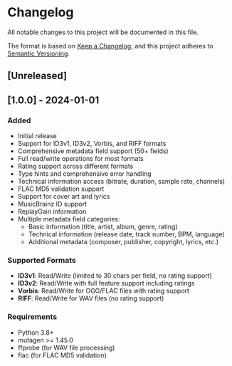 # Changelog

All notable changes to this project will be documented in this file.

The format is based on [Keep a Changelog](https://keepachangelog.com/en/1.0.0/),
and this project adheres to [Semantic Versioning](https://semver.org/spec/v2.0.0.html).

## [Unreleased]

## [1.0.0] - 2024-01-01

### Added

- Initial release
- Support for ID3v1, ID3v2, Vorbis, and RIFF formats
- Comprehensive metadata field support (50+ fields)
- Full read/write operations for most formats
- Rating support across different formats
- Type hints and comprehensive error handling
- Technical information access (bitrate, duration, sample rate, channels)
- FLAC MD5 validation support
- Support for cover art and lyrics
- MusicBrainz ID support
- ReplayGain information
- Multiple metadata field categories:
  - Basic information (title, artist, album, genre, rating)
  - Technical information (release date, track number, BPM, language)
  - Additional metadata (composer, publisher, copyright, lyrics, etc.)

### Supported Formats

- **ID3v1**: Read/Write (limited to 30 chars per field, no rating support)
- **ID3v2**: Read/Write with full feature support including ratings
- **Vorbis**: Read/Write for OGG/FLAC files with rating support
- **RIFF**: Read/Write for WAV files (no rating support)

### Requirements

- Python 3.8+
- mutagen >= 1.45.0
- ffprobe (for WAV file processing)
- flac (for FLAC MD5 validation)



